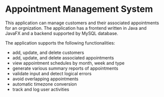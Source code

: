 # Appointment Management System

This application can manage customers and their associated appointments for an orgnization.  The application has a frontend written in Java and JavaFX and a backend supported by MySQL database. 

The application supports the following functionalities:
- add, update, and delete customers
- add, update, and delete associated appointments
- view appointment schedules by month, week and type
- generate various summary reports of appointments
- validate input and detect logical errors
- avoid overlapping appointments
- automatic timezone conversion
- track and log user activities


